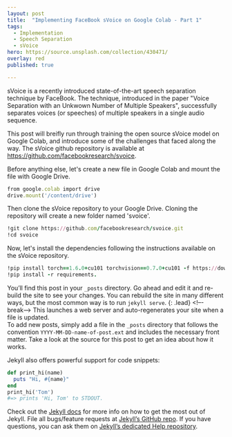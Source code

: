 ```yaml
---
layout: post
title:  "Implementing FaceBook sVoice on Google Colab - Part 1"
tags:
  - Implementation
  - Speech Separation
  - sVoice
hero: https://source.unsplash.com/collection/430471/
overlay: red
published: true

---
```

sVoice is a recently introduced state-of-the-art speech separation technique by FaceBook. The technique, introduced in
the paper "Voice Separation with an Unkwown Number of Multiple Speakers", successfully separates voices (or speeches)
of multiple speakers in a single audio sequence.

This post will breifly run through training the open source sVoice model on Google Colab, and introduce some of the
challenges that faced along the way. The sVoice github repository is available at 
https://github.com/facebookresearch/svoice.

Before anything else, let's create a new file in Google Colab and mount the file with Google Drive.
~~~ruby 
from google.colab import drive
drive.mount('/content/drive')
~~~ 

Then clone the sVoice repository to your Google Drive. Cloning the repository will create a new folder named 'svoice'.
~~~ruby 
!git clone https://github.com/facebookresearch/svoice.git
!cd svoice
~~~

Now, let's install the dependencies following the instructions available on the sVoice repository.
~~~ruby
!pip install torch==1.6.0+cu101 torchvision==0.7.0+cu101 -f https://download.pytorch.org/whl/torch_stable.html
!pip install -r requirements.
~~~


You’ll find this post in your `_posts` directory. Go ahead and edit it and re-build the site to see your changes. You can rebuild the site in many different ways, but the most common way is to run `jekyll serve`.
{: .lead}
<!–-break-–>
This launches a web server and auto-regenerates your site when a file is updated.  
To add new posts, simply add a file in the `_posts` directory that follows the convention `YYYY-MM-DD-name-of-post.ext` and includes the necessary front matter. Take a look at the source for this post to get an idea about how it works.

Jekyll also offers powerful support for code snippets:

~~~ruby
def print_hi(name)
  puts "Hi, #{name}"
end
print_hi('Tom')
#=> prints 'Hi, Tom' to STDOUT.
~~~

Check out the [Jekyll docs][jekyll] for more info on how to get the most out of Jekyll. File all bugs/feature requests at [Jekyll’s GitHub repo][jekyll-gh]. If you have questions, you can ask them on [Jekyll’s dedicated Help repository][jekyll-help].

[jekyll]:      http://jekyllrb.com
[jekyll-gh]:   https://github.com/jekyll/jekyll
[jekyll-help]: https://github.com/jekyll/jekyll-help
